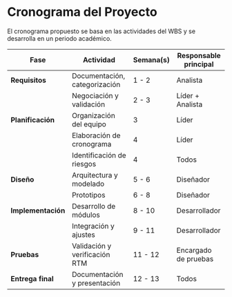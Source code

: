 # Cronograma del Proyecto

El cronograma propuesto se basa en las actividades del WBS y se desarrolla en un periodo académico.  

| Fase                 | Actividad                         | Semana(s) | Responsable principal |
|----------------------|-----------------------------------|-----------|-----------------------|
| **Requisitos**       | Documentación, categorización     | 1 - 2     | Analista              |
|                      | Negociación y validación          | 2 - 3     | Líder + Analista      |
| **Planificación**    | Organización del equipo           | 3         | Líder                 |
|                      | Elaboración de cronograma         | 4         | Líder                 |
|                      | Identificación de riesgos         | 4         | Todos                 |
| **Diseño**           | Arquitectura y modelado           | 5 - 6     | Diseñador             |
|                      | Prototipos                        | 6 - 8     | Diseñador             |
| **Implementación**   | Desarrollo de módulos             | 8 - 10    | Desarrollador         |
|                      | Integración y ajustes             | 9 - 11    | Desarrollador         |
| **Pruebas**          | Validación y verificación RTM     | 11 - 12   | Encargado de pruebas  |
| **Entrega final**    | Documentación y presentación      | 12 - 13   | Todos                 |
